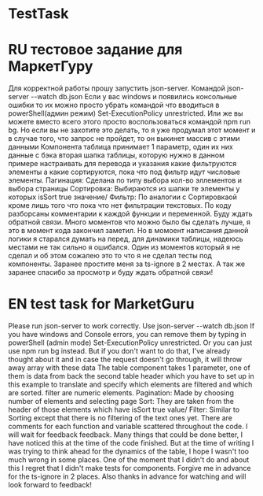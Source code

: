 # TestTask

# RU тестовое задание для МаркетГуру

Для корректной работы прошу запустить json-server. Командой json-server --watch db.json Если у вас windows и появились
консольные ошибки то их можно просто убрать командой что вводиться в powerShell(админ режим)
Set-ExecutionPolicy unrestricted. Или же вы можете вместо всего этого просто воспользоваться командой npm run bg. Но
если вы не захотите это делать, то я уже продумал этот момент и в случае того, что запрос не пройдет, то он выкинет
массив с этими данными Компонента таблица принимает 1 параметр, один их них данные с бэка вторая шапка таблицы, которую
нужно в данном примере настраивать для перевода и указания какие фильтруются элементы а какие сортируются, пока что под
фильтр идут числовые элементы. Пагинация: Сделана по типу выбора кол-во эллементов и выбора страницы Сортировка:
Выбираются из шапки те элементы у которых isSort true значение/ Фильтр: По аналогии с Сортировкаой кроме лишь того что
пока что нет фильтрации текстовых. По коду разборсаны комментарии к каждой функции и переменной. Буду ждать обратной
связи. Много моментов что можно было бы сделать лучше, я это в момент кода закончил заметил. Но в момоент написания
данной логики я старался думать на перед, для динамики таблицы, надеюсь местами не так сильно я ошибался. Один из
моментов который я не сделал и об этом сожалею это то что я не сделал тесты под компоненты. Заранее простите меня за ts-ignore в 2
местах. А так же заранее спасибо за просмотр и буду ждать обратной связи!

# EN test task for MarketGuru

Please run json-server to work correctly. Use json-server --watch db.json If you have windows and
Console errors, you can remove them by typing in powerShell (admin mode)
Set-ExecutionPolicy unrestricted. Or you can just use npm run bg instead. But
if you don't want to do that, I've already thought about it and in case the request doesn't go through, it will throw away
array with these data The table component takes 1 parameter, one of them is data from back the second table header which
you have to set up in this example to translate and specify which elements are filtered and which are sorted.
filter are numeric elements. Pagination: Made by choosing number of elements and selecting page Sort:
They are taken from the header of those elements which have isSort true value/ Filter: Similar to Sorting except that
there is no filtering of the text ones yet. There are comments for each function and variable scattered throughout the code. I will wait for feedback
feedback. Many things that could be done better, I have noticed this at the time of the code finished. But at the time of writing
I was trying to think ahead for the dynamics of the table, I hope I wasn't too much wrong in some places. One of the
moment that I didn't do and about this I regret that I didn't make tests for components. Forgive me in advance for the ts-ignore in 2
places. Also thanks in advance for watching and will look forward to feedback!
